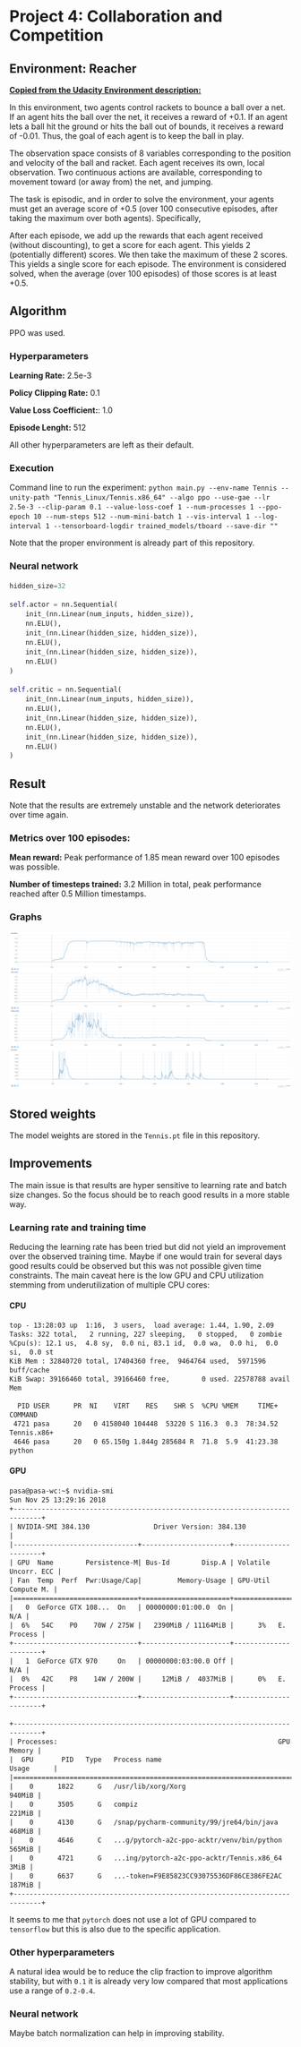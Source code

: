 # Project 4: Collaboration and Competition

## Environment: Reacher
**[Copied from the Udacity Environment description:](https://classroom.udacity.com/nanodegrees/nd893/parts/ec710e48-f1c5-4f1c-82de-39955d168eaa/modules/89b85bd0-0add-4548-bce9-3747eb099e60/lessons/3cf5c0c4-e837-4fe6-8071-489dcdb3ab3e/concepts/da65c741-cdeb-4f34-bb56-d8977385596e)**

In this environment, two agents control rackets to bounce a ball over a net. If an agent hits the ball over the net, it receives a reward of +0.1. If an agent lets a ball hit the ground or hits the ball out of bounds, it receives a reward of -0.01. Thus, the goal of each agent is to keep the ball in play.

The observation space consists of 8 variables corresponding to the position and velocity of the ball and racket. Each agent receives its own, local observation. Two continuous actions are available, corresponding to movement toward (or away from) the net, and jumping.

The task is episodic, and in order to solve the environment, your agents must get an average score of +0.5 (over 100 consecutive episodes, after taking the maximum over both agents). Specifically,

After each episode, we add up the rewards that each agent received (without discounting), to get a score for each agent. This yields 2 (potentially different) scores. We then take the maximum of these 2 scores.
This yields a single score for each episode.
The environment is considered solved, when the average (over 100 episodes) of those scores is at least +0.5.

## Algorithm

PPO was used.

### Hyperparameters

**Learning Rate:** 2.5e-3

**Policy Clipping Rate:** 0.1

**Value Loss Coefficient:**: 1.0

**Episode Lenght:** 512

All other hyperparameters are left as their default.

### Execution

Command line to run the experiment: `python main.py --env-name Tennis --unity-path "Tennis_Linux/Tennis.x86_64" --algo ppo --use-gae --lr 2.5e-3 --clip-param 0.1 --value-loss-coef 1 --num-processes 1 --ppo-epoch 10 --num-steps 512 --num-mini-batch 1 --vis-interval 1 --log-interval 1 --tensorboard-logdir trained_models/tboard --save-dir ""`

Note that the proper environment is already part of this repository.

### Neural network

```python
hidden_size=32

self.actor = nn.Sequential(
    init_(nn.Linear(num_inputs, hidden_size)),
    nn.ELU(),
    init_(nn.Linear(hidden_size, hidden_size)),
    nn.ELU(),
    init_(nn.Linear(hidden_size, hidden_size)),
    nn.ELU()
)

self.critic = nn.Sequential(
    init_(nn.Linear(num_inputs, hidden_size)),
    nn.ELU(),
    init_(nn.Linear(hidden_size, hidden_size)),
    nn.ELU(),
    init_(nn.Linear(hidden_size, hidden_size)),
    nn.ELU()
)
```

## Result

Note that the results are extremely unstable and the network deteriorates over time again.

### Metrics over 100 episodes: 

**Mean reward:** Peak performance of 1.85 mean reward over 100 episodes was possible.
	
**Number of timesteps trained:** 3.2 Million in total, peak performance reached after 0.5 Million timestamps.

### Graphs

![Results](p3.png)

## Stored weights

The model weights are stored in the `Tennis.pt` file in this repository.

## Improvements

The main issue is that results are hyper sensitive to learning rate and batch size changes. So the focus should be to 
reach good results in a more stable way. 

### Learning rate and training time

Reducing the learning rate has been tried but did not yield an improvement over
the observed training time. Maybe if one would train for several days good results could be observed but this was not
possible given time constraints. The main caveat here is the low GPU and CPU utilization stemming from underutilization 
of multiple CPU cores:

#### CPU
```
top - 13:28:03 up  1:16,  3 users,  load average: 1.44, 1.90, 2.09
Tasks: 322 total,   2 running, 227 sleeping,   0 stopped,   0 zombie
%Cpu(s): 12.1 us,  4.8 sy,  0.0 ni, 83.1 id,  0.0 wa,  0.0 hi,  0.0 si,  0.0 st
KiB Mem : 32840720 total, 17404360 free,  9464764 used,  5971596 buff/cache
KiB Swap: 39166460 total, 39166460 free,        0 used. 22578788 avail Mem 

  PID USER      PR  NI    VIRT    RES    SHR S  %CPU %MEM     TIME+ COMMAND     
 4721 pasa      20   0 4158040 104448  53220 S 116.3  0.3  78:34.52 Tennis.x86+ 
 4646 pasa      20   0 65.150g 1.844g 285684 R  71.8  5.9  41:23.38 python
```
 
#### GPU
```
pasa@pasa-wc:~$ nvidia-smi 
Sun Nov 25 13:29:16 2018       
+-----------------------------------------------------------------------------+
| NVIDIA-SMI 384.130                Driver Version: 384.130                   |
|-------------------------------+----------------------+----------------------+
| GPU  Name        Persistence-M| Bus-Id        Disp.A | Volatile Uncorr. ECC |
| Fan  Temp  Perf  Pwr:Usage/Cap|         Memory-Usage | GPU-Util  Compute M. |
|===============================+======================+======================|
|   0  GeForce GTX 108...  On   | 00000000:01:00.0  On |                  N/A |
|  6%   54C    P0    70W / 275W |   2390MiB / 11164MiB |      3%   E. Process |
+-------------------------------+----------------------+----------------------+
|   1  GeForce GTX 970     On   | 00000000:03:00.0 Off |                  N/A |
|  0%   42C    P8    14W / 200W |     12MiB /  4037MiB |      0%   E. Process |
+-------------------------------+----------------------+----------------------+
                                                                               
+-----------------------------------------------------------------------------+
| Processes:                                                       GPU Memory |
|  GPU       PID   Type   Process name                             Usage      |
|=============================================================================|
|    0      1822      G   /usr/lib/xorg/Xorg                           940MiB |
|    0      3505      G   compiz                                       221MiB |
|    0      4130      G   /snap/pycharm-community/99/jre64/bin/java    468MiB |
|    0      4646      C   ...g/pytorch-a2c-ppo-acktr/venv/bin/python   565MiB |
|    0      4721      G   ...ing/pytorch-a2c-ppo-acktr/Tennis.x86_64     3MiB |
|    0      6637      G   ...-token=F9E85823CC93075536DF86CE386FE2AC   187MiB |
+-----------------------------------------------------------------------------+
```

It seems to me that `pytorch` does not use a lot of GPU compared to `tensorflow` but this is also due to the specific
application.


### Other hyperparameters

A natural idea would be to reduce the clip fraction to improve algorithm stability, 
but with `0.1` it is already very low compared that most applications 
use a range of `0.2-0.4`. 

### Neural network

Maybe batch normalization can help in improving stability.


